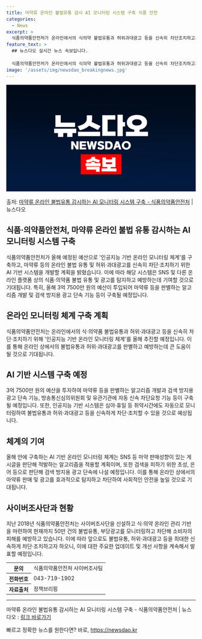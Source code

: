 ```yaml
---
title: 마약류 온라인 불법유통 감시 AI 모니터링 시스템 구축 식품 안전
categories:
  - News
excerpt: >
  식품의약품안전처가 온라인에서의 식의약 불법유통과 허위과대광고 등을 신속히 차단조치하고자 인공지능 기반의 감시…
feature_text: >
  ## 뉴스다오 실시간 뉴스 속보입니다.

  식품의약품안전처가 온라인에서의 식의약 불법유통과 허위과대광고 등을 신속히 차단조치하고자 인공지능 기반의 감시…
image: '/assets/img/newsdao_breakingnews.jpg'
---
```


![뉴스다오 속보](/assets/img/newsdao_breakingnews.jpg)

<p>출처: <a href="https://newsdao.kr/2981" rel="dofollow">마약류 온라인 불법유통 감시하는 AI 모니터링 시스템 구축 - 식품의약품안전처</a> | 뉴스다오</p>

<h2>식품·의약품안전처, 마약류 온라인 불법 유통 감시하는 AI 모니터링 시스템 구축</h2>

<p data-ke-size="size16">식품의약품안전처가 올해 예정된 예산으로 '인공지능 기반 온라인 모니터링 체계'를 구축하고, 마약류 등의 온라인 불법 유통 및 허위·과대광고를 신속히 차단·조치하기 위한 AI 기반 시스템을 개발할 계획을 밝혔습니다. 이에 따라 해당 시스템은 SNS 및 다른 온라인 플랫폼 상의 식품·의약품 불법 유통 및 광고를 탐지하고 예방하는데 기여할 것으로 기대됩니다. 특히, 올해 3억 7500만 원의 예산이 투입되어 마약류 등을 판별하는 알고리즘 개발 및 검색 방지용 광고 단속 기능 등이 구축될 예정입니다.</p>

<h2 data-ke-size="size26">온라인 모니터링 체계 구축 계획</h2>

<p data-ke-size="size16">식품의약품안전처는 온라인에서의 식·의약품 불법유통과 허위·과대광고 등을 신속히 차단·조치하기 위해 '인공지능 기반 온라인 모니터링 체계'를 올해 추진할 예정입니다. 이를 통해 온라인 상에서의 불법유통과 허위·과대광고를 판별하고 예방하는데 큰 도움이 될 것으로 기대됩니다.</p>

<h2 data-ke-size="size26">AI 기반 시스템 구축 예정</h2>

<p data-ke-size="size16">3억 7500만 원의 예산을 투자하여 마약류 등을 판별하는 알고리즘 개발과 검색 방지용 광고 단속 기능, 방송통신심의위원회 및 유관기관에 자동 신속 차단요청 기능 등이 구축될 예정입니다. 또한, 인공지능 기반 시스템은 심야·휴일 등 취약시간에도 자동으로 모니터링하여 불법유통과 허위·과대광고 등을 신속하게 차단·조치할 수 있을 것으로 예상됩니다.</p> 

<h2 data-ke-size="size26">체계의 기여</h2>

<p data-ke-size="size16">올해 안에 구축하는 AI 기반 온라인 모니터링 체계는 SNS 등 마약 판매성향이 있는 게시글을 판단해 적발하는 알고리즘을 적용할 계획이며, 또한 검색을 피하기 위한 초성, 은어 등으로 판단해 검색 방지용 광고 단속에 나설 예정입니다. 이를 통해 온라인 상에서의 마약류 판매 및 광고를 효과적으로 탐지하고 차단하여 사회적인 안전을 높일 것으로 기대됩니다.</p>

<h2 data-ke-size="size26">사이버조사단과 현황</h2>

<p data-ke-size="size16">지난 2018년 식품의약품안전처는 사이버조사단을 신설하고 식·의약 온라인 관리 기반을 마련하여 현재까지 50만 건의 불법유통, 부당광고를 모니터링하고 차단해 소비자의 피해를 예방하고 있습니다. 이에 따라 앞으로도 불법유통, 허위·과대광고 등을 최대한 신속하게 차단·조치하고자 하오니, 이에 대한 주요한 업데이트 및 개선 사항을 계속해서 발표할 예정입니다.</p>

<table>
	<tr>
		<th>문의</th>
		<td>식품의약품안전처 사이버조사팀</td>
	</tr>
	<tr>
		<th>전화번호</th>
		<td>043-719-1902</td>
	</tr>
	<tr>
		<th>자료출처</th>
		<td>정책브리핑 </td>
	</tr>
</table>

<hr>

<p data-ke-size="size16">마약류 온라인 불법유통 감시하는 AI 모니터링 시스템 구축 - 식품의약품안전처 | 뉴스다오 : <a href="https://newsdao.kr/2981">링크 바로가기</a></p> 

빠르고 정확한 뉴스를 원한다면? 바로, <a href="https://newsdao.kr" rel="dofollow">https://newsdao.kr</a>


    
